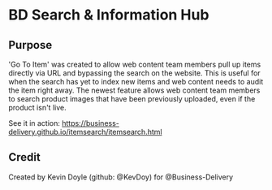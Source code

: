 # BD Search & Information Hub
## Purpose
'Go To Item' was created to allow web content team members pull up items directly via URL and bypassing the search on the website. This is useful for when the search has yet to index new items and web content needs to audit the item right away.
The newest feature allows web content team members to search product images that have been previously uploaded, even if the product isn't live.

See it in action: https://business-delivery.github.io/itemsearch/itemsearch.html

## Credit
Created by Kevin Doyle (github: @KevDoy) for @Business-Delivery
